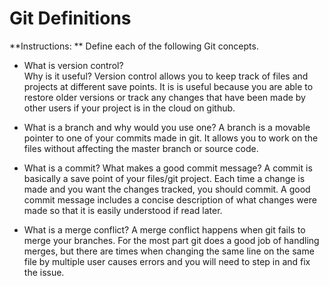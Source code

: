 # Git Definitions

**Instructions: ** Define each of the following Git concepts.

* What is version control?  
Why is it useful? Version control allows you to keep track of files and projects at different save points. It is is useful because you are able to restore older versions or track any changes that have been made by other users if your project is in the cloud on github.

* What is a branch and why would you use one?
A branch is a movable pointer to one of your commits made in git. It allows you to work on the files without affecting the master branch or source code.

* What is a commit? What makes a good commit message?
A commit is basically a save point of your files/git project. Each time a change is made and you want the changes tracked, you should commit. A good commit message includes a concise description of what changes were made so that it is easily understood if read later.

* What is a merge conflict?
A merge conflict happens when git fails to merge your branches. For the most part git does a good job of handling merges, but there are times when changing the same line on the same file by multiple user causes errors and you will need to step in and fix the issue.